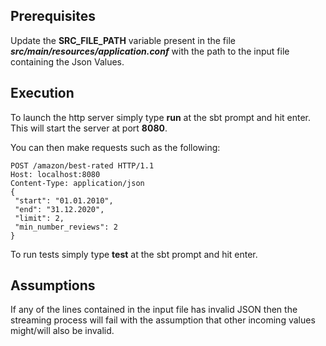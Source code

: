 ## Prerequisites
Update the **SRC_FILE_PATH** variable present in the file _**src/main/resources/application.conf**_ with the path to the input file  
containing the Json Values.

## Execution
To launch the http server simply type **run** at the sbt prompt and hit enter. This will start the server at port **8080**.

You can then make requests such as the following:

 ```http
POST /amazon/best-rated HTTP/1.1  
Host: localhost:8080  
Content-Type: application/json  
{  
  "start": "01.01.2010",  
  "end": "31.12.2020",  
  "limit": 2,  
  "min_number_reviews": 2  
}  
```

To run tests simply type **test** at the sbt prompt and hit enter.

## Assumptions
If any of the lines contained in the input file has invalid JSON then the streaming process will fail with the  assumption that other incoming values might/will also be invalid.
